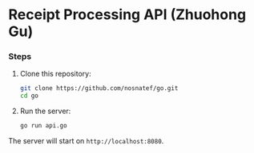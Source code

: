 # Receipt Processing API (Zhuohong Gu)

### Steps

1. Clone this repository:
   ```sh
   git clone https://github.com/nosnatef/go.git
   cd go
   ```
2. Run the server:
   ```sh
   go run api.go
   ```

The server will start on `http://localhost:8080`.
